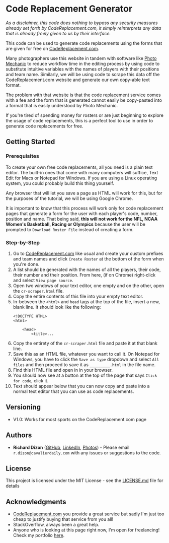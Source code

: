 # Code Replacement Generator

*As a disclaimer, this code does nothing to bypass any security measures already set forth by CodeReplacement.com, it simply reinterprets any data that is already freely given to us by their interface.*

This code can be used to generate code replacements using the forms that are given for free on [CodeReplacement.com](http://codereplacement.com).

Many photographers use this website in tandem with software like [Photo Mechanic](http://www.camerabits.com/tour-v5/) to reduce workflow time in the editing process by using code to substitute intuitive variables with the names of players with their positions and team name. Similarly, we will be using code to scrape this data off the CodeReplacement.com website and generate our own copy-able text format.

The problem with that website is that the code replacement service comes with a fee and the form that is generated cannot easily be copy-pasted into a format that is easily understood by Photo Mechanic.

If you're tired of spending money for rosters or are just beginning to explore the usage of code replacements, this is a perfect tool to use in order to generate code replacements for free.

## Getting Started

### Prerequisites

To create your own free code replacements, all you need is a plain text editor. The built-in ones that come with many computers will suffice, Text Edit for Macs or Notepad for Windows. If you are using a Linux operating system, you could probably build this thing yourself.

Any browser that will let you save a page as HTML will work for this, but for the purposes of the tutorial, we will be using Google Chrome.

It is important to know that this process will work only for code replacement pages that generate a form for the user with each player's code, number, position and name. That being said, **this will not work for the NFL, NCAA Women's Basketball, Racing or Olympics** because the user will be prompted to `Download Roster File` instead of creating a form.

### Step-by-Step

1. Go to [CodeReplacement.com](http://codereplacement.com) like usual and create your custom prefixes and team names and click `Create Roster` at the bottom of the form when you're done.
2. A list should be generated with the names of all the players, their code, their number and their position. From here, (if on Chrome) right-click and select `View page source`.
3. Open two windows of your text editor, one empty and on the other, open the `cr-scraper.html` file.
4. Copy the entire contents of this file into your empty text editor.
5. In-between the `<html>` and `head` tags at the top of the file, insert a new, blank line. It should look like the following:
    ```
    <!DOCTYPE HTML>
    <html>

	    <head>
		    <title>...
    ```
6. Copy the entirety of the `cr-scraper.html` file and paste it at that blank line.
7. Save this as an HTML file, whatever you want to call it. On Notepad for Windows, you have to click the `Save as type` dropdown and select `All files` and then proceed to save it as `_________.html` in the file name.
8. Find this HTML file and open in in your browser.
9. You should now see at a button at the top of the page that says `Click for code`, click it.
10. Text should appear below that you can now copy and paste into a normal text editor that you can use as code replacements.

## Versioning

- V1.0: Works for most sports on the CodeReplacement.com page 

## Authors

* **Richard Dizon** ([GitHub](https://github.com/rcdizon), [LinkedIn](https://linkedin.com/in/rcdizon), [Photos](http://dizon.photos/)) - Please email `r.dizon@cavalierdaily.com` with any issues or suggestions to the code.

## License

This project is licensed under the MIT License - see the [LICENSE.md](LICENSE.md) file for details

## Acknowledgments

* [CodeReplacement.com](http://codereplacement.com) you provide a great service but sadly I'm just too cheap to justify buying that service from you all!
* StackOverflow, always been a great help.
* Anyone who is looking at this page right now, I'm open for freelancing! Check my portfolio [here](http://dizon.photos/).

